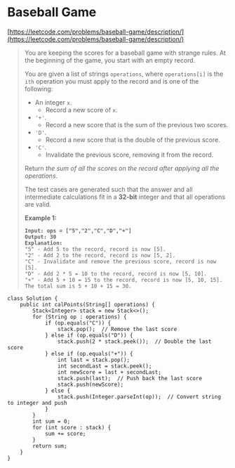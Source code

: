 # Baseball Game

[https://leetcode.com/problems/baseball-game/description/](https://leetcode.com/problems/baseball-game/description/)

> You are keeping the scores for a baseball game with strange rules. At the beginning of the game, you start with an empty record.
>
> You are given a list of strings `operations`, where `operations[i]` is the `ith` operation you must apply to the record and is one of the following:
>
> * An integer `x`.
>   * Record a new score of `x`.
> * `'+'`.
>   * Record a new score that is the sum of the previous two scores.
> * `'D'`.
>   * Record a new score that is the double of the previous score.
> * `'C'`.
>   * Invalidate the previous score, removing it from the record.
>
> Return _the sum of all the scores on the record after applying all the operations_.
>
> The test cases are generated such that the answer and all intermediate calculations fit in a **32-bit** integer and that all operations are valid.
>
> &#x20;
>
> **Example 1:**
>
> <pre><code><strong>Input: ops = ["5","2","C","D","+"]
> </strong><strong>Output: 30
> </strong><strong>Explanation:
> </strong>"5" - Add 5 to the record, record is now [5].
> "2" - Add 2 to the record, record is now [5, 2].
> "C" - Invalidate and remove the previous score, record is now [5].
> "D" - Add 2 * 5 = 10 to the record, record is now [5, 10].
> "+" - Add 5 + 10 = 15 to the record, record is now [5, 10, 15].
> The total sum is 5 + 10 + 15 = 30.
> </code></pre>

```
class Solution {
    public int calPoints(String[] operations) {
        Stack<Integer> stack = new Stack<>();
        for (String op : operations) {
            if (op.equals("C")) {
                stack.pop();  // Remove the last score
            } else if (op.equals("D")) {
                stack.push(2 * stack.peek());  // Double the last score
            } else if (op.equals("+")) {
                int last = stack.pop();
                int secondLast = stack.peek();
                int newScore = last + secondLast;
                stack.push(last);  // Push back the last score
                stack.push(newScore);
            } else {
                stack.push(Integer.parseInt(op));  // Convert string to integer and push
            }
        }
        int sum = 0;
        for (int score : stack) {
            sum += score;
        }
        return sum;
    }
}
```
